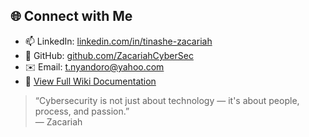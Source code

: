 ## 🌐 Connect with Me

- 📫 LinkedIn: [linkedin.com/in/tinashe-zacariah](https://www.linkedin.com/in/tinashe-zacariah-nyandoro-787b9723a)
- 📁 GitHub: [github.com/ZacariahCyberSec](https://github.com/ZacariahCyberSec)
- ✉️ Email: [t.nyandoro@yahoo.com](mailto:t.nyandoro@yahoo.com)
- 📘 [View Full Wiki Documentation](https://github.com/ZacariahCyberSec/Cybersecurity-Portfolio/wiki)

> “Cybersecurity is not just about technology — it's about people, process, and passion.”  
> — Zacariah
